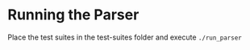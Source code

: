 # Running the Parser

Place the test suites in the test-suites folder and execute ```./run_parser```